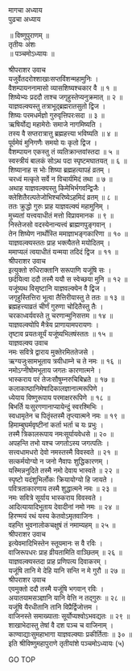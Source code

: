 मागचा अध्याय  
पुढचा अध्याय  
  
॥ विष्णुपुराणम् ॥  
तृतीयः अंशः  
॥ पञ्चमोऽध्यायः ॥  
  
श्रीपराशर उवाच  
यजुर्वेतदरोश्शाखाःसप्तविंशन्महामुनिः ।  
वैशम्पायननामासो व्यासशिष्यश्चकार वै ॥ १ ॥  
शिष्येभ्यः प्रददौ ताश्च जगृहुस्तेप्यनुक्रमात् ॥ २ ॥  
याज्ञवल्क्यस्तु तत्राभूद्ब्रह्मरातसुतो द्विज ।  
शिष्यः परमधर्मज्ञो गुरुवृत्तिपरःसदा ॥ ३ ॥  
ऋषिर्योद्य महामेरोः समाजे नागमिष्यति ।  
तस्य वै सप्तरात्रात्तु ब्रह्महत्त्या भविष्यति ॥ ४ ॥  
पूर्वमेवं मुनिगणैः समयो यः कृतो द्विज ।  
वैशम्पायन एकस्तु तं व्यतिक्रान्तवांस्तदा ॥ ५ ॥  
स्वस्त्रीयं बालकं सोऽथ पदा स्पृष्टमघातयत् ॥ ६ ॥  
शिष्यानाह स भोः शिष्या ब्रह्महत्यापहं व्रतम् ।  
चरध्वं मत्कृते सर्वे न विचार्यमिदं तथा ॥ ७ ॥  
अथाह याज्ञवल्क्यस्तु किमेभिर्भगवन्द्विजैः ।  
क्लेशितैरल्पतेजोभिश्चरिष्येऽहमिदं व्रतम् ॥ ८ ॥  
ततः क्रुद्धो गुरुः प्राह याज्ञवल्क्यं महामुनिम् ।  
मुच्यतां यत्त्वयाधीतं मत्तो विप्रावमानक ॥ ९ ॥  
निस्तेजसो वदस्येनान्यत्त्वं ब्राह्मणपुङ्गवान् ।  
तेन शिष्येण नार्थोस्ति ममाज्ञाभङ्गकारिणा ॥ १० ॥  
याज्ञवल्क्यस्ततः प्राह भक्त्यैतत्ते मयोदितम् ।  
ममाप्यलं त्वयाधीतं यन्मया तदिदं द्विज ॥ ११ ॥  
श्रीपराशर उवाच  
इत्युक्तो रुधिराक्तानि सरूपाणि यजूंषि सः ।  
छर्दयित्वा ददौ तस्मै ययौ स स्वेच्छया मुनि ॥ १२ ॥  
यजूंष्यथ विसृष्टानि याज्ञवल्क्येन वै द्विज ।  
जगृहुस्तित्तिरा भूत्वा तैत्तिरीयास्तु ते ततः ॥ १३ ॥  
ब्रह्महत्त्याव्रतं चीर्णं गुरुणा चोदितैस्तु तैः ।  
चरकाध्वर्यवस्ते तु चरणान्मुनिसत्तम ॥ १४ ॥  
याज्ञवल्क्योपि मैत्रेय प्राणायामपरायणः ।  
तृष्टाव प्रयतःसूर्यं यजूंष्यभिलषंस्ततः ॥ १५ ॥  
याज्ञवल्क्य उवाच  
नमः सवित्रे द्वाराय मुक्तेरमिततेजसे ।  
ऋग्यजुःसामभूताय त्रयीधाम्ने च ते नमः ॥ १६ ॥  
नमोऽग्नीषोमभूताय जगतः कारणात्मने ।  
भास्कराय परं तेजःसौषुम्नरुचिबिभ्रते ॥ १७ ॥  
कलाकाष्ठानिमेषादिकालज्ञानात्मरूपिणे ।  
ध्येयाय विष्णुरूपाय परमाक्षररूपिणे ॥ १८ ॥  
बिभर्ति यःसुरगणानाप्यायेन्दुं स्वरश्मिभिः ।  
स्वधामृतेन च पितृंस्तस्मै तृप्त्यात्मने नमः ॥ १९ ॥  
हिमाम्बुघर्मवृष्टीनां कर्ता भर्ता च यः प्रभुः ।  
तस्मै त्रिकालरूपाय नमःसूर्यायवेधसे ॥ २० ॥  
अपहन्ति तभो यश्च जगतोऽस्य जगत्पतिः ।  
सत्त्वधामधरो देवो नमस्तस्मै विवस्वते ॥ २१ ॥  
सत्कर्मयोग्यो न जनो नैवापः शुद्धिकारणम् ।  
यस्मिन्ननुदिते तस्मै नमो देवाय भास्वते ॥ २२ ॥  
स्पृष्टो यदंशुभिर्लोकः क्रियायोग्यो हि जायते ।  
पवित्रताकारणाय तस्मै शुद्धात्मने नमः ॥ २३ ॥  
नमः सवित्रे सूर्याय भास्कराय विवस्वते ।  
आदित्यायादिभूताय देवादीनां नमो नमः ॥ २४ ॥  
हिरण्मयं रथं यस्य केतवोऽमृतवाजिनः ।  
वहन्ति भुवनालोकचक्षुषं तं नमाम्यहम् ॥ २५ ॥  
श्रीपराशर उवाच  
इत्येवमादिभिस्तेन स्तूयमानः स वै रविः ।  
वाजिरूपधरः प्राह व्रीयतामिति वाञ्छितम् ॥ २६ ॥  
याज्ञवल्क्यस्तदा प्राह प्रणिपत्य दिवाकरम् ।  
यजूंषि तानि मे देहि यानि सन्ति न मे गुरौ ॥ २७ ॥  
श्रीपराशर उवाच  
एवमुक्तो ददौ तस्मै यजूंषि भगवान् रविः ।  
अयातयामसञ्ज्ञानि यानि वेत्ति न तद्गुरुः ॥ २८ ॥  
यजूंषि यैरधीतानि तानि विप्रैर्द्विजोत्तम ।  
वाजिनस्ते समाख्याताः सूर्योप्यश्वोऽभवद्यतः ॥ २९ ॥  
शाखाभेदास्तु तेषां वै दश पञ्च च वाजिनाम् ।  
काण्वाद्याःसुमहाभागा याज्ञवल्क्याः प्रकीर्तिताः ॥ ३० ॥  
इति श्रीविष्णुमहापुराणे तृतीयांशे पञ्चमोऽध्यायः (५)  
  
  
  
GO TOP
